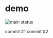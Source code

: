 # demo

![main status](https://github.com/krzycz/demo/actions/workflows/ci.yml/badge.svg?branch=main)

commit #1
commit #2
